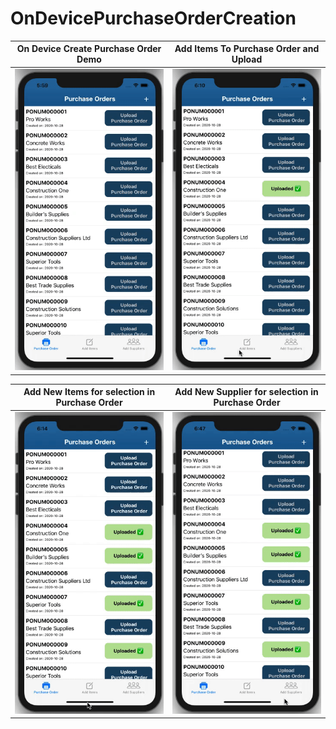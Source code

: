 # OnDevicePurchaseOrderCreation

On Device Create Purchase Order Demo | Add Items To Purchase Order and Upload
------------ | -------------
![](https://github.com/chetanmn9/OnDevicePurchaseOrderCreation/blob/master/App%20Demo/Demo_Create_Purchase_Order.gif) | ![](https://github.com/chetanmn9/OnDevicePurchaseOrderCreation/blob/master/App%20Demo/Demo_Add_Item_To_PO_Upload.gif)

Add New Items for selection in Purchase Order | Add New Supplier for selection in Purchase Order
------------ | -------------
![](https://github.com/chetanmn9/OnDevicePurchaseOrderCreation/blob/master/App%20Demo/Demo_Add_Items.gif) | ![](https://github.com/chetanmn9/OnDevicePurchaseOrderCreation/blob/master/App%20Demo/Demo_Add_Suppliers.gif)
